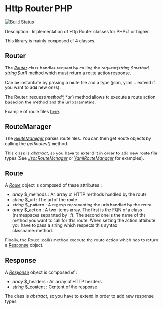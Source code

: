 # Http Router PHP

[![Build Status](https://travis-ci.com/hunomina/http-router-php.svg?branch=master)](https://travis-ci.com/hunomina/http-router-php)

Description : Implementation of Http Router classes for PHP7.1 or higher.

This library is mainly composed of 4 classes.

## Router

The *[Router](https://github.com/hunomina/http-router-php/blob/master/src/Routing/Router.php)* class handles request by calling the *request(string $method, string $url)* method which must return a route action response.

Can be instantiate by passing a route file and a type (json, yaml... extend if you want to add new ones).

The Router::request(*$method*, *$url*) method allows to execute a route action based on the method and the url parameters.

Example of route files [here](https://github.com/hunomina/http-router-php/tree/master/tests).

## RouteManager

The *[RouteManager](https://github.com/hunomina/http-router-php/blob/master/src/Routing/RouteManager/RouteManager.php)* parses route files. You can then get Route objects by calling the *getRoutes()* method.

This class is *abstract*, so you have to extend it in order to add new route file types
(See *[JsonRouteManager](https://github.com/hunomina/http-router-php/blob/master/src/Routing/RouteManager/JsonRouteManager.php)* or *[YamlRouteManager](https://github.com/hunomina/http-router-php/blob/master/src/Routing/RouteManager/YamlRouteManager.php)* for examples).

## Route

A *[Route](https://github.com/hunomina/http-router-php/blob/master/src/Routing/Route.php)* object is composed of these attributes :

- *array* $_methods : An array of HTTP methods handled by the route
- *string* $_url : The url of the route
- *string* $_pattern : A regexp representing the urls handled by the route
- *array* $_action : A two items array. The first is the FQN of a class (namespaces separated by ':'). The second one is the name of the method you want to call for this route. When setting the action attribute you have to pass a string which respects this syntax classname::method.

Finally, the Route::call() method execute the route action which has to return a [Response](https://github.com/hunomina/http-router-php/blob/master/src/Http/Response/Response.php) object.

## Response

A *[Response](https://github.com/hunomina/http-router-php/blob/master/src/Http/Response/Response.php)* object is composed of :

- *array* $_headers : An array of HTTP headers
- *string* $_content : Content of the response

The class is *abstract*, so you have to extend in order to add new response types
